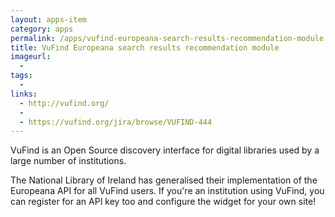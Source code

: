 ```yaml
---
layout: apps-item
category: apps
permalink: /apps/vufind-europeana-search-results-recommendation-module
title: VuFind Europeana search results recommendation module
imageurl:
  - 
tags:
  - 
links:
  - http://vufind.org/
  - 
  - https://vufind.org/jira/browse/VUFIND-444
---
```


VuFind is an Open Source discovery interface for digital libraries used by a large number of institutions.

The National Library of Ireland has generalised their implementation of the Europeana API for all VuFind users. If you're an institution using VuFind, you can register for an API key too and configure the widget for your own site!
